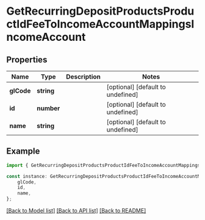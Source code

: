 # GetRecurringDepositProductsProductIdFeeToIncomeAccountMappingsIncomeAccount


## Properties

Name | Type | Description | Notes
------------ | ------------- | ------------- | -------------
**glCode** | **string** |  | [optional] [default to undefined]
**id** | **number** |  | [optional] [default to undefined]
**name** | **string** |  | [optional] [default to undefined]

## Example

```typescript
import { GetRecurringDepositProductsProductIdFeeToIncomeAccountMappingsIncomeAccount } from 'fineract-typescript-client';

const instance: GetRecurringDepositProductsProductIdFeeToIncomeAccountMappingsIncomeAccount = {
    glCode,
    id,
    name,
};
```

[[Back to Model list]](../README.md#documentation-for-models) [[Back to API list]](../README.md#documentation-for-api-endpoints) [[Back to README]](../README.md)
